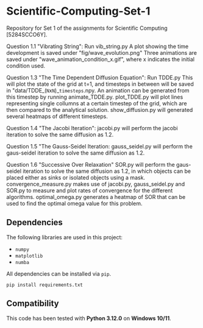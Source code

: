 # Scientific-Computing-Set-1
Repository for Set 1 of the assignments for Scientific Computing [5284SCCO6Y].

Question 1.1 "Vibrating String":
    Run vib_string.py
    A plot showing the time development is saved under "fig/wave_evolution.png"
    Three animations are saved under "wave_animation_condition_x.gif", where x indicates the initial condition used.

Question 1.3 "The Time Dependent Diffusion Equation":
    Run TDDE.py
    This will plot the state of the grid at t=1, and timesteps in between will be saved in "data/TDDE_(`N`x`N`)_`timesteps`.npy.
    An animation can be generated from this timestep by running animate_TDDE.py.
    plot_TDDE.py will plot lines representing single collumns at a certain timestep of the grid, which are then compared to the analytical solution.
    show_diffusion.py will generated several heatmaps of different timesteps.

Question 1.4 "The Jacobi Iteration":
    jacobi.py will perform the jacobi iteration to solve the same diffusion as 1.2.

Question 1.5 "The Gauss-Seidel Iteration:
    gauss_seidel.py will perform the gaus-seidel iteration to solve the same diffusion as 1.2.

Question 1.6 "Successive Over Relaxation"
   SOR.py will perform the gaus-seidel iteration to solve the same diffusion as 1.2, in which objects can be placed either as sinks or isolated objects using a mask.
   convergence_measure.py makes use of jacobi.py, gauss_seidel.py and SOR.py to measure and plot rates of convergence for the different algorithms.
   optimal_omega.py generates a heatmap of SOR that can be used to find the optimal omega value for this problem.
   

## Dependencies
The following libraries are used in this project:
- `numpy`
- `matplotlib`
- `numba`

All dependencies can be installed via `pip`.

```
pip install requirements.txt
```
## Compatibility
This code has been tested with **Python 3.12.0** on **Windows 10/11**.

